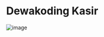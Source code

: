 # Dewakoding Kasir

![image](https://raw.githubusercontent.com/SeptiawanAjiP/dewakoding-kasir/master/image.jpeg)
